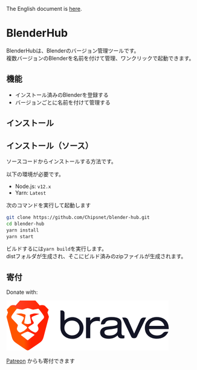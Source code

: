 The English document is [here](./README.md).

# BlenderHub

BlenderHubは、Blenderのバージョン管理ツールです。       
複数バージョンのBlenderを名前を付けて管理、ワンクリックで起動できます。

## 機能

- インストール済みのBlenderを登録する
- バージョンごとに名前を付けて管理する

## インストール

## インストール（ソース）

ソースコードからインストールする方法です。

以下の環境が必要です。

- Node.js: `v12.x`
- Yarn: `Latest`

次のコマンドを実行して起動します

```bash
git clone https://github.com/Chipsnet/blender-hub.git
cd blender-hub
yarn install
yarn start
```

ビルドするには`yarn build`を実行します。        
distフォルダが生成され、そこにビルド済みのzipファイルが生成されます。

## 寄付

Donate with:

[![Brave](https://raw.githubusercontent.com/Chipsnet/blender-hub/master/.github/brave-logotype-full-color.png)](https://brave.com/chi953)

[Patreon](https://www.patreon.com/minato86) からも寄付できます